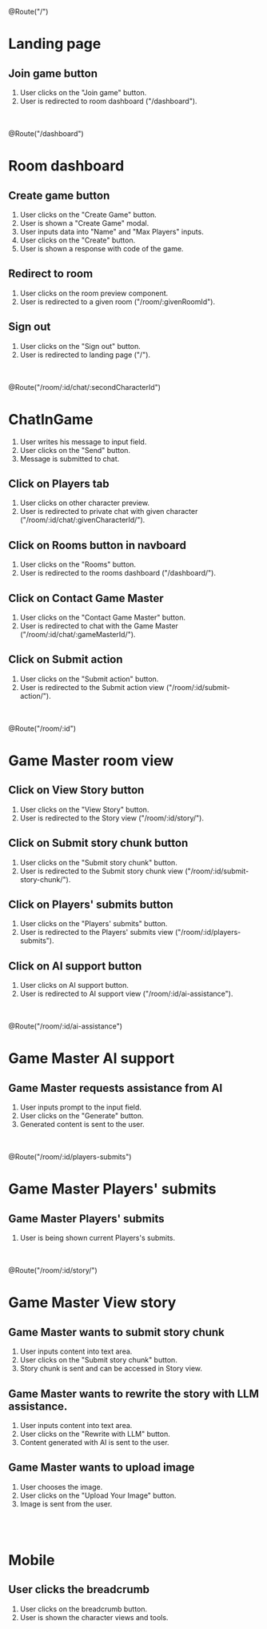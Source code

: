 @Route("/")
# Landing page

## Join game button
1. User clicks on the "Join game" button.
2. User is redirected to room dashboard ("/dashboard").


<br></br>
@Route("/dashboard")
# Room dashboard

## Create game button
1. User clicks on the "Create Game" button.
2. User is shown a "Create Game" modal.
3. User inputs data into "Name" and "Max Players" inputs.
4. User clicks on the "Create" button.
5. User is shown a response with code of the game.

## Redirect to room
1. User clicks on the room preview component.
2. User is redirected to a given room ("/room/:givenRoomId").

## Sign out
1. User clicks on the "Sign out" button.
2. User is redirected to landing page ("/").
  
  
<br></br>
@Route("/room/:id/chat/:secondCharacterId")
# ChatInGame
1. User writes his message to input field.
2. User clicks on the "Send" button.
3. Message is submitted to chat.

## Click on Players tab
1. User clicks on other character preview.
2. User is redirected to private chat with given character ("/room/:id/chat/:givenCharacterId/").

## Click on Rooms button in navboard
1. User clicks on the "Rooms" button.
2. User is redirected to the rooms dashboard ("/dashboard/").

## Click on Contact Game Master
1. User clicks on the "Contact Game Master" button.
2. User is redirected to chat with the Game Master ("/room/:id/chat/:gameMasterId/").

## Click on Submit action
1. User clicks on the "Submit action" button.
2. User is redirected to the Submit action view ("/room/:id/submit-action/").


<br></br>
@Route("/room/:id")
# Game Master room view

## Click on View Story button
1. User clicks on the "View Story" button.
2. User is redirected to the Story view ("/room/:id/story/").

## Click on Submit story chunk button
1. User clicks on the "Submit story chunk" button.
2. User is redirected to the Submit story chunk view ("/room/:id/submit-story-chunk/").

## Click on Players' submits button
1. User clicks on the "Players' submits" button.
2. User is redirected to the Players' submits view ("/room/:id/players-submits").

## Click on AI support button
1. User clicks on AI support button.
2. User is redirected to AI support view ("/room/:id/ai-assistance").


<br></br>
@Route("/room/:id/ai-assistance")
# Game Master AI support

## Game Master requests assistance from AI
1. User inputs prompt to the input field.
2. User clicks on the "Generate" button.
3. Generated content is sent to the user.


<br></br>
@Route("/room/:id/players-submits")
# Game Master Players' submits

## Game Master Players' submits
1. User is being shown current Players's submits.


<br></br>
@Route("/room/:id/story/")
# Game Master View story

## Game Master wants to submit story chunk
1. User inputs content into text area.
2. User clicks on the "Submit story chunk" button.
3. Story chunk is sent and can be accessed in Story view.

## Game Master wants to rewrite the story with LLM assistance.
1. User inputs content into text area.
2. User clicks on the "Rewrite with LLM" button.
3. Content generated with AI is sent to the user.

## Game Master wants to upload image
1. User chooses the image.
2. User clicks on the "Upload Your Image" button.
3. Image is sent from the user.

<br></br>
# Mobile

## User clicks the breadcrumb
1. User clicks on the breadcrumb button.
2. User is shown the character views and tools.

